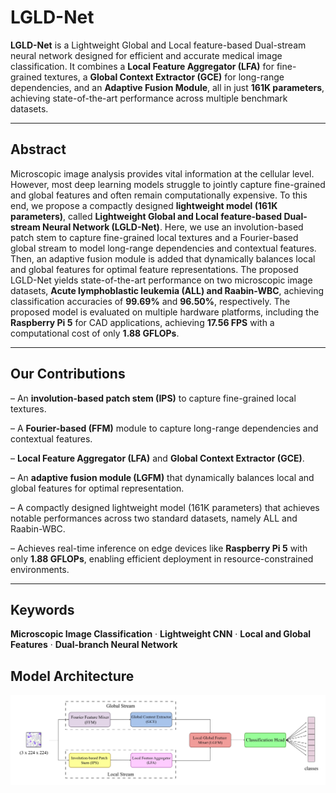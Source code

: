 # LGLD-Net

**LGLD-Net** is a Lightweight Global and Local feature-based Dual-stream neural network designed for efficient and accurate medical image classification. It combines a **Local Feature Aggregator (LFA)** for fine-grained textures, a **Global Context Extractor (GCE)** for long-range dependencies, and an **Adaptive Fusion Module**, all in just **161K parameters**, achieving state-of-the-art performance across multiple benchmark datasets.

---

## Abstract

Microscopic image analysis provides vital information at the cellular level. However, most deep learning models struggle to jointly capture fine-grained and global features and often remain computationally expensive. To this end, we propose a compactly designed **lightweight model (161K parameters)**, called **Lightweight Global and Local feature-based Dual-stream Neural Network (LGLD-Net)**. Here, we use an involution-based patch stem to capture fine-grained local textures and a Fourier-based global stream to model long-range dependencies and contextual features. Then, an adaptive fusion module is added that dynamically balances local and global features for optimal feature representations. The proposed LGLD-Net yields state-of-the-art performance on two microscopic image datasets, **Acute lymphoblastic leukemia (ALL) and Raabin-WBC**, achieving classification accuracies of **99.69%** and **96.50%**, respectively. The proposed model is evaluated on multiple hardware platforms, including the **Raspberry Pi 5** for CAD applications, achieving **17.56 FPS** with a computational cost of only **1.88 GFLOPs**.

---

## Our Contributions

– An **involution-based patch stem (IPS)** to capture fine-grained local textures.

– A **Fourier-based (FFM)** module to capture long-range dependencies and contextual features.

– **Local Feature Aggregator (LFA)** and **Global Context Extractor (GCE)**.

– An **adaptive fusion module (LGFM)** that dynamically balances local and global features for optimal representation.

– A compactly designed lightweight model (161K parameters) that achieves notable performances across two standard datasets, namely ALL and Raabin-WBC.

– Achieves real-time inference on edge devices like **Raspberry Pi 5** with only **1.88 GFLOPs**, enabling efficient deployment in resource-constrained environments.

---

## Keywords

**Microscopic Image Classification** · **Lightweight CNN** · **Local and Global Features** · **Dual-branch Neural Network**

## Model Architecture

![Architecture](https://github.com/arkodasgupta0412/LGLD-Net/blob/main/figures/LGLDNet_pipeline.jpg)
